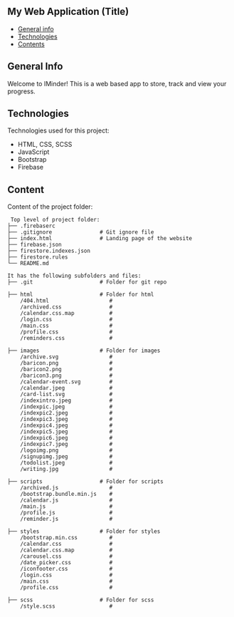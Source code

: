 ## My Web Application (Title)

* [General info](#general-info)
* [Technologies](#technologies)
* [Contents](#content)

## General Info
Welcome to IMinder! This is a web based app to store, track and view your progress. 

## Technologies
Technologies used for this project:
* HTML, CSS, SCSS
* JavaScript
* Bootstrap 
* Firebase

## Content
Content of the project folder:

```
 Top level of project folder: 
├── .firebaserc
├── .gitignore               # Git ignore file
├── index.html               # Landing page of the website
├── firebase.json
├── firestore.indexes.json
├── firestore.rules
└── README.md

It has the following subfolders and files:
├── .git                     # Folder for git repo

├── html                     # Folder for html
    /404.html                   # 
    /archived.css               # 
    /calendar.css.map           # 
    /login.css                  # 
    /main.css                   # 
    /profile.css                # 
    /reminders.css              # 

├── images                   # Folder for images
    /archive.svg                # 
    /baricon.png                # 
    /baricon2.png               # 
    /baricon3.png               # 
    /calendar-event.svg         # 
    /calendar.jpeg              # 
    /card-list.svg              # 
    /indexintro.jpeg            # 
    /indexpic.jpeg              # 
    /indexpic2.jpeg             # 
    /indexpic3.jpeg             # 
    /indexpic4.jpeg             # 
    /indexpic5.jpeg             # 
    /indexpic6.jpeg             # 
    /indexpic7.jpeg             # 
    /logoimg.png                # 
    /signupimg.jpeg             # 
    /todolist.jpeg              # 
    /writing.jpg                # 

├── scripts                  # Folder for scripts
    /archived.js                # 
    /bootstrap.bundle.min.js    # 
    /calendar.js                # 
    /main.js                    # 
    /profile.js                 # 
    /reminder.js                # 

├── styles                   # Folder for styles
    /bootstrap.min.css          # 
    /calendar.css               # 
    /calendar.css.map           # 
    /carousel.css               # 
    /date_picker.css            # 
    /iconfooter.css             # 
    /login.css                  # 
    /main.css                   # 
    /profile.css                # 

├── scss                     # Folder for scss
    /style.scss                 # 
